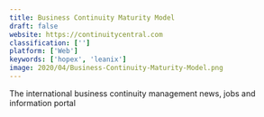 ```yaml
---
title: Business Continuity Maturity Model
draft: false 
website: https://continuitycentral.com
classification: ['']
platform: ['Web']
keywords: ['hopex', 'leanix']
image: 2020/04/Business-Continuity-Maturity-Model.png
---
```

The international business continuity management news, jobs and information portal